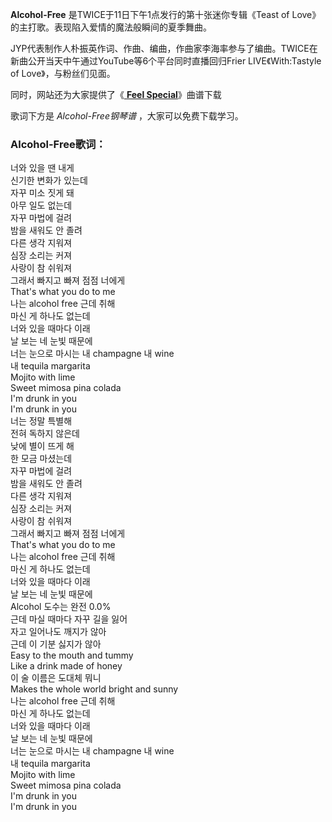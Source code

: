 

**Alcohol-Free** 是TWICE于11日下午1点发行的第十张迷你专辑《Teast of
Love》的主打歌。表现陷入爱情的魔法般瞬间的夏季舞曲。

JYP代表制作人朴振英作词、作曲、编曲，作曲家李海率参与了编曲。TWICE在新曲公开当天中午通过YouTube等6个平台同时直播回归Frier
LIVE《With:Tastyle of Love》，与粉丝们见面。

同时，网站还为大家提供了《[ **Feel Special**](Music-10870-Feel-Special-TWICE.html "Feel
Special")》曲谱下载

歌词下方是 _Alcohol-Free钢琴谱_ ，大家可以免费下载学习。

### Alcohol-Free歌词：

너와 있을 땐 내게  
신기한 변화가 있는데  
자꾸 미소 짓게 돼  
아무 일도 없는데  
자꾸 마법에 걸려  
밤을 새워도 안 졸려  
다른 생각 지워져  
심장 소리는 커져  
사랑이 참 쉬워져  
그래서 빠지고 빠져 점점 너에게  
That's what you do to me  
나는 alcohol free 근데 취해  
마신 게 하나도 없는데  
너와 있을 때마다 이래  
날 보는 네 눈빛 때문에  
너는 눈으로 마시는 내 champagne 내 wine  
내 tequila margarita  
Mojito with lime  
Sweet mimosa pina colada  
I'm drunk in you  
I'm drunk in you  
너는 정말 특별해  
전혀 독하지 않은데  
낮에 별이 뜨게 해  
한 모금 마셨는데  
자꾸 마법에 걸려  
밤을 새워도 안 졸려  
다른 생각 지워져  
심장 소리는 커져  
사랑이 참 쉬워져  
그래서 빠지고 빠져 점점 너에게  
That's what you do to me  
나는 alcohol free 근데 취해  
마신 게 하나도 없는데  
너와 있을 때마다 이래  
날 보는 네 눈빛 때문에  
Alcohol 도수는 완전 0.0%  
근데 마실 때마다 자꾸 길을 잃어  
자고 일어나도 깨지가 않아  
근데 이 기분 싫지가 않아  
Easy to the mouth and tummy  
Like a drink made of honey  
이 술 이름은 도대체 뭐니  
Makes the whole world bright and sunny  
나는 alcohol free 근데 취해  
마신 게 하나도 없는데  
너와 있을 때마다 이래  
날 보는 네 눈빛 때문에  
너는 눈으로 마시는 내 champagne 내 wine  
내 tequila margarita  
Mojito with lime  
Sweet mimosa pina colada  
I'm drunk in you  
I'm drunk in you

